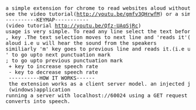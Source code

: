 <pre>
a simple extension for chrome to read websites aloud without any user interface
see the video tutorial(<a href='http://youtu.be/gmfv3QHrwfM'>http://youtu.be/gmfv3QHrwfM</a>) or a simple description below
----------KEYMAP-----------
(video tutorial <a href='http://youtu.be/Qfz-UAqSjRc'>http://youtu.be/Qfz-UAqSjRc</a>)
usage is very simple. To read any line select the text before it and press 
, key .The text selection moves to next line and 'reads it'(i.e upto next full stop)
aloud i.e u will hear the sound from the speakers
similiarly 'm' key goes to previous line and reads it.(i.e upto previous full stop)
' to go upto next punctuation mark
; to go upto previous punctuation mark
 + key to increase speech rate
 - key to decrease speech rate
 ----------HOW IT WORKS------
 the extension works as a client server model. an injected javascript sends the selected text to a 
 (windows)application 
running a server with localhost://60024 using a GET request and hence the server processes it i.e 
converts into speech. 
</pre>
